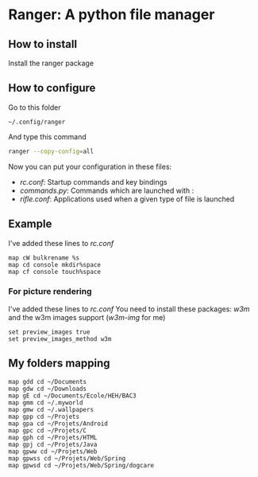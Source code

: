 # Ranger: A python file manager

## How to install
Install the ranger package

## How to configure
Go to this folder

```
~/.config/ranger
```

And type this command

```bash
ranger --copy-config=all
```

Now you can put your configuration in these files:

- *rc.conf*: Startup commands and key bindings
- *commands.py*: Commands which are launched with :
- *rifle.conf*: Applications used when a given type of file is launched

## Example
I've added these lines to *rc.conf*

```
map cW bulkrename %s
map cd console mkdir%space
map cf console touch%space
```

### For picture rendering
I've added these lines to *rc.conf*
You need to install these packages: *w3m* and the w3m images support (*w3m-img*
for me)

```
set preview_images true
set preview_images_method w3m
```

## My folders mapping

```
map gdd cd ~/Documents
map gdw cd ~/Downloads
map gE cd ~/Documents/Ecole/HEH/BAC3
map gmm cd ~/.myworld
map gmw cd ~/.wallpapers
map gpp cd ~/Projets
map gpa cd ~/Projets/Android
map gpc cd ~/Projets/C
map gph cd ~/Projets/HTML
map gpj cd ~/Projets/Java
map gpww cd ~/Projets/Web
map gpwss cd ~/Projets/Web/Spring
map gpwsd cd ~/Projets/Web/Spring/dogcare
```

